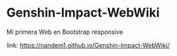 # Genshin-Impact-WebWiki
Mi primera Web en Bootstrap responsive

link: https://nandem1.github.io/Genshin-Impact-WebWiki/
